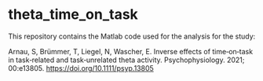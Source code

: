 # theta_time_on_task
This repository contains the Matlab code used for the analysis for the study:

Arnau, S, Brümmer, T, Liegel, N, Wascher, E. Inverse effects of time‐on‐task in task‐related and task‐unrelated theta activity. Psychophysiology. 2021; 00:e13805. https://doi.org/10.1111/psyp.13805
